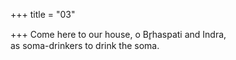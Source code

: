 +++
title = "03"

+++
Come here to our house, o Br̥haspati and Indra,  
as soma-drinkers to drink the soma.  
